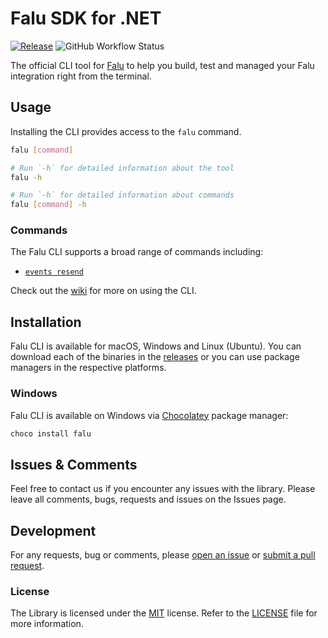 # Falu SDK for .NET

[![Release](https://img.shields.io/github/release/tinglesoftware/falu-cli.svg?style=flat-square)](https://github.com/tinglesoftware/falu-cli/releases/latest)
![GitHub Workflow Status](https://img.shields.io/github/workflow/status/tinglesoftware/falu-cli/Build%20and%20Publish?style=flat-square)

The official CLI tool for [Falu][falu] to help you build, test and managed your Falu integration right from the terminal.

## Usage

Installing the CLI provides access to the `falu` command.

```bash
falu [command]
```

```bash
# Run `-h` for detailed information about the tool
falu -h

# Run `-h` for detailed information about commands
falu [command] -h
```

### Commands

The Falu CLI supports a broad range of commands including:

<!-- - [`logs tail`][wiki-command-logs-tail] -->
- [`events resend`](/wiki/commands/events-resend)
<!-- - [`listen`](/wiki/commands/listen) -->

Check out the [wiki](/wiki) for more on using the CLI.

## Installation

Falu CLI is available for macOS, Windows and Linux (Ubuntu). You can download each of the binaries in the [releases](/releases) or you can use package managers in the respective platforms.

### Windows

Falu CLI is available on Windows via [Chocolatey][chocolatey] package manager:

```bash
choco install falu
```

## Issues & Comments

Feel free to contact us if you encounter any issues with the library.
Please leave all comments, bugs, requests and issues on the Issues page.

## Development

For any requests, bug or comments, please [open an issue][issues] or [submit a pull request][pulls].

[chocolatey]: https://chocolatey.org/
[issues]: https://github.com/tingle/falu-dotnet/issues/new
[pulls]: https://github.com/tingle/falu-dotnet/pulls
[falu]: https://falu.io
[wiki-command-logs-tail]: https://github.com/tingle/falu-dotnet/wiki/commands/logs-tail
[wiki-command-events-resend]: https://github.com/tingle/falu-dotnet/wiki/commands/events-resend
[wiki-command-listen]: https://github.com/tingle/falu-dotnet/wiki/commands/listen

### License

The Library is licensed under the [MIT](http://www.opensource.org/licenses/mit-license.php "Read more about the MIT license form") license. Refer to the [LICENSE](./LICENSE) file for more information.
